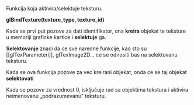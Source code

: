 Funkcija koja aktivira/selektuje teksturu.

**glBindTexture(texture_type, texture_id)**

Kada se prvi put pozove za dati identifikator, ona **kreira** objekat te teksture u memoriji graficke kartice i **selektuje** ga.

**Selektovanje** znaci da ce sve naredne funkcije, kao sto su [[glTexParameteri]], glTexImage2D... ce se odnositi bas na selektovanu teksturu.

Kada se ova funkcija pozove za vec kreirani objekat, onda ce se taj objekat **selektovati**

Kada se pozove za vrednost 0, isključuje rad sa objektima tekstura i aktivira neimenovanu „podrazumevanu“ teksturu.